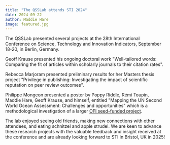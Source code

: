 ```yaml
---
title: "The QSSLab attends STI 2024"
date: 2024-09-22
author: Maddie Hare
image: featured.jpg
---
```


The QSSLab presented several projects at the 28th International Conference on Science, Technology and Innovation Indicators, September 18-20, in Berlin, Germany.

Geoff Krause presented his ongoing doctoral work "Well-tailored words: Comparing the fit of articles within scholarly journals to their citation rates".

Rebecca Marjoram presented preliminary results for her Masters thesis project "Privilege in publishing: Investigating the impact of scientific reputation on peer review outcomes".

Philippe Mongeon presented a poster by Poppy Riddle, Rémi Toupin, Maddie Hare, Geoff Krause, and himself, entitled "Mapping the UN Second World Ocean Assessment: Challenges and opportunities" which is a methodological investigation of a larger [OFI seed-funded project](https://www.qsslab.ca/post/2023-10-20-ofi-grant/).

The lab enjoyed seeing old friends, making new connections with other attendees, and eating schnitzel and apple strudel. We are keen to advance these research projects with the valuable feedback and insight received at the conference and are already looking forward to STI in Bristol, UK in 2025!

<!--more-->
